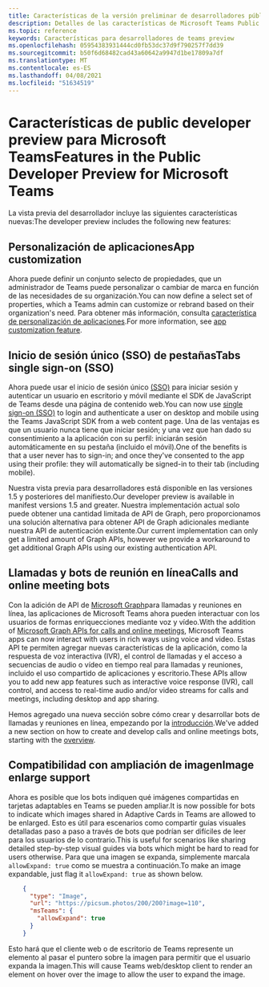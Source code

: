 ```yaml
---
title: Características de la versión preliminar de desarrolladores públicos
description: Detalles de las características de Microsoft Teams Public Developer Preview
ms.topic: reference
keywords: Características para desarrolladores de teams preview
ms.openlocfilehash: 05954383931444cd0fb53dc37d9f790257f7dd39
ms.sourcegitcommit: b50f6d68482cad43a60642a9947d1be17809a7df
ms.translationtype: MT
ms.contentlocale: es-ES
ms.lasthandoff: 04/08/2021
ms.locfileid: "51634519"
---
```

# <a name="features-in-the-public-developer-preview-for-microsoft-teams"></a><span data-ttu-id="46a22-104">Características de public developer preview para Microsoft Teams</span><span class="sxs-lookup"><span data-stu-id="46a22-104">Features in the Public Developer Preview for Microsoft Teams</span></span>

<span data-ttu-id="46a22-105">La vista previa del desarrollador incluye las siguientes características nuevas:</span><span class="sxs-lookup"><span data-stu-id="46a22-105">The developer preview includes the following new features:</span></span>

## <a name="app-customization"></a><span data-ttu-id="46a22-106">Personalización de aplicaciones</span><span class="sxs-lookup"><span data-stu-id="46a22-106">App customization</span></span>

<span data-ttu-id="46a22-107">Ahora puede definir un conjunto selecto de propiedades, que un administrador de Teams puede personalizar o cambiar de marca en función de las necesidades de su organización.</span><span class="sxs-lookup"><span data-stu-id="46a22-107">You can now define a select set of properties, which a Teams admin can customize or rebrand based on their organization's need.</span></span> <span data-ttu-id="46a22-108">Para obtener más información, consulta [característica de personalización de aplicaciones](~/concepts/design/design-teams-app-overview.md).</span><span class="sxs-lookup"><span data-stu-id="46a22-108">For more information, see [app customization feature](~/concepts/design/design-teams-app-overview.md).</span></span>

## <a name="tabs-single-sign-on-sso"></a><span data-ttu-id="46a22-109">Inicio de sesión único (SSO) de pestañas</span><span class="sxs-lookup"><span data-stu-id="46a22-109">Tabs single sign-on (SSO)</span></span>

<span data-ttu-id="46a22-110">Ahora puede usar el inicio de sesión único [(SSO)](~/tabs/how-to/authentication/auth-aad-sso.md) para iniciar sesión y autenticar un usuario en escritorio y móvil mediante el SDK de JavaScript de Teams desde una página de contenido web.</span><span class="sxs-lookup"><span data-stu-id="46a22-110">You can now use [single sign-on (SSO)](~/tabs/how-to/authentication/auth-aad-sso.md) to login and authenticate a user on desktop and mobile using the Teams JavaScript SDK from a web content page.</span></span> <span data-ttu-id="46a22-111">Una de las ventajas es que un usuario nunca tiene que iniciar sesión; y una vez que han dado su consentimiento a la aplicación con su perfil: iniciarán sesión automáticamente en su pestaña (incluido el móvil).</span><span class="sxs-lookup"><span data-stu-id="46a22-111">One of the benefits is that a user never has to sign-in; and once they've consented to the app using their profile: they will automatically be signed-in to their tab (including mobile).</span></span>

<span data-ttu-id="46a22-112">Nuestra vista previa para desarrolladores está disponible en las versiones 1.5 y posteriores del manifiesto.</span><span class="sxs-lookup"><span data-stu-id="46a22-112">Our developer preview is available in manifest versions 1.5 and greater.</span></span> <span data-ttu-id="46a22-113">Nuestra implementación actual solo puede obtener una cantidad limitada de API de Graph, pero proporcionamos una solución alternativa para obtener API de Graph adicionales mediante nuestra API de autenticación existente.</span><span class="sxs-lookup"><span data-stu-id="46a22-113">Our current implementation can only get a limited amount of Graph APIs, however we provide a workaround to get additional Graph APIs using our existing authentication API.</span></span>

## <a name="calls-and-online-meeting-bots"></a><span data-ttu-id="46a22-114">Llamadas y bots de reunión en línea</span><span class="sxs-lookup"><span data-stu-id="46a22-114">Calls and online meeting bots</span></span>

<span data-ttu-id="46a22-115">Con la adición de API de [Microsoft Graph](/graph/api/resources/communications-api-overview?view=graph-rest-beta&preserve-view=true)para llamadas y reuniones en línea, las aplicaciones de Microsoft Teams ahora pueden interactuar con los usuarios de formas enriquecciones mediante voz y vídeo.</span><span class="sxs-lookup"><span data-stu-id="46a22-115">With the addition of [Microsoft Graph APIs for calls and online meetings](/graph/api/resources/communications-api-overview?view=graph-rest-beta&preserve-view=true), Microsoft Teams apps can now interact with users in rich ways using voice and video.</span></span> <span data-ttu-id="46a22-116">Estas API te permiten agregar nuevas características de la aplicación, como la respuesta de voz interactiva (IVR), el control de llamadas y el acceso a secuencias de audio o vídeo en tiempo real para llamadas y reuniones, incluido el uso compartido de aplicaciones y escritorio.</span><span class="sxs-lookup"><span data-stu-id="46a22-116">These APIs allow you to add new app features such as interactive voice response (IVR), call control, and access to real-time audio and/or video streams for calls and meetings, including desktop and app sharing.</span></span>

<span data-ttu-id="46a22-117">Hemos agregado una nueva sección sobre cómo crear y desarrollar bots de llamadas y reuniones en línea, empezando por la [introducción](~/bots/calls-and-meetings/calls-meetings-bots-overview.md).</span><span class="sxs-lookup"><span data-stu-id="46a22-117">We've added a new section on how to create and develop calls and online meetings bots, starting with the [overview](~/bots/calls-and-meetings/calls-meetings-bots-overview.md).</span></span>


## <a name="image-enlarge-support"></a><span data-ttu-id="46a22-118">Compatibilidad con ampliación de imagen</span><span class="sxs-lookup"><span data-stu-id="46a22-118">Image enlarge support</span></span>

<span data-ttu-id="46a22-119">Ahora es posible que los bots indiquen qué imágenes compartidas en tarjetas adaptables en Teams se pueden ampliar.</span><span class="sxs-lookup"><span data-stu-id="46a22-119">It is now possible for bots to indicate which images shared in Adaptive Cards in Teams are allowed to be enlarged.</span></span> <span data-ttu-id="46a22-120">Esto es útil para escenarios como compartir guías visuales detalladas paso a paso a través de bots que podrían ser difíciles de leer para los usuarios de lo contrario.</span><span class="sxs-lookup"><span data-stu-id="46a22-120">This is useful for scenarios like sharing detailed step-by-step visual guides via bots which might be hard to read for users otherwise.</span></span> <span data-ttu-id="46a22-121">Para que una imagen se expanda, simplemente marcala `allowExpand: true` como se muestra a continuación.</span><span class="sxs-lookup"><span data-stu-id="46a22-121">To make an image expandable, just flag it `allowExpand: true` as shown below.</span></span>

```json
    {
      "type": "Image",
      "url": "https://picsum.photos/200/200?image=110",
      "msTeams": {
        "allowExpand": true
      }
    }
```
<span data-ttu-id="46a22-122">Esto hará que el cliente web o de escritorio de Teams represente un elemento al pasar el puntero sobre la imagen para permitir que el usuario expanda la imagen.</span><span class="sxs-lookup"><span data-stu-id="46a22-122">This will cause Teams web/desktop client to render an element on hover over the image to allow the user to expand the image.</span></span>

